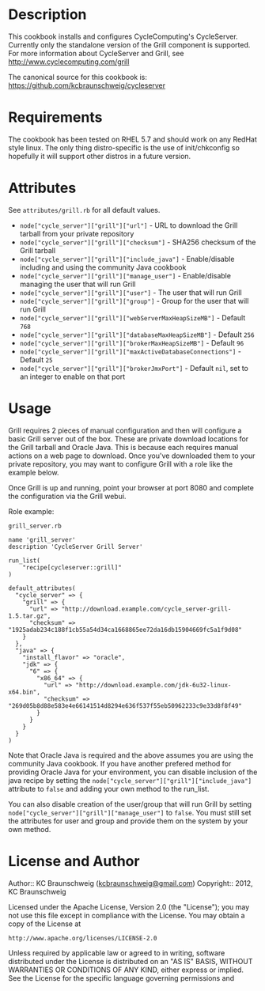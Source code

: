 Description
===========

This cookbook installs and configures CycleComputing's CycleServer. Currently only the standalone version of the Grill
component is supported. For more information about CycleServer and Grill, see http://www.cyclecomputing.com/grill

The canonical source for this cookbook is: https://github.com/kcbraunschweig/cycleserver

Requirements
============

The cookbook has been tested on RHEL 5.7 and should work on any RedHat style linux. The only thing distro-specific is
the use of init/chkconfig so hopefully it will support other distros in a future version.

Attributes
==========
See `attributes/grill.rb` for all default values.

* `node["cycle_server"]["grill"]["url"]` - URL to download the Grill tarball from your private repository
* `node["cycle_server"]["grill"]["checksum"]` - SHA256 checksum of the Grill tarball
* `node["cycle_server"]["grill"]["include_java"]` - Enable/disable including and using the community Java cookbook
* `node["cycle_server"]["grill"]["manage_user"]` - Enable/disable managing the user that will run Grill
* `node["cycle_server"]["grill"]["user"]` - The user that will run Grill
* `node["cycle_server"]["grill"]["group"]` - Group for the user that will run Grill
* `node["cycle_server"]["grill"]["webServerMaxHeapSizeMB"]` - Default `768`
* `node["cycle_server"]["grill"]["databaseMaxHeapSizeMB"]` - Default `256`
* `node["cycle_server"]["grill"]["brokerMaxHeapSizeMB"]` - Default `96`
* `node["cycle_server"]["grill"]["maxActiveDatabaseConnections"]` - Default `25`
* `node["cycle_server"]["grill"]["brokerJmxPort"]` - Default `nil`, set to an integer to enable on that port

Usage
=====

Grill requires 2 pieces of manual configuration and then will configure a basic Grill server out of the box. These are
private download locations for the Grill tarball and Oracle Java. This is because each requires manual actions on a web
page to download. Once you've downloaded them to your private repository, you may want to configure Grill with a role
like the example below.

Once Grill is up and running, point your browser at port 8080 and complete the configuration via the Grill webui.

Role example:

`grill_server.rb`

```
name 'grill_server'
description 'CycleServer Grill Server'

run_list(
    "recipe[cycleserver::grill]"
)

default_attributes(
  "cycle_server" => {
    "grill" => {
      "url" => "http://download.example.com/cycle_server-grill-1.5.tar.gz",
      "checksum" => "1925adab234c188f1cb55a54d34ca1668865ee72da16db15904669fc5a1f9d08"
    }
  },
  "java" => {
    "install_flavor" => "oracle",
    "jdk" => {
      "6" => {
        "x86_64" => {
          "url" => "http://download.example.com/jdk-6u32-linux-x64.bin",
          "checksum" => "269d05b8d88e583e4e66141514d8294e636f537f55eb50962233c9e33d8f8f49"
        }
      }
    }
  }
)
```

Note that Oracle Java is required and the above assumes you are using the community Java cookbook. If you have another
prefered method for providing Oracle Java for your environment, you can disable inclusion of the java recipe by setting
the `node["cycle_server"]["grill"]["include_java"]` attribute to `false` and adding your own method to the run_list.

You can also disable creation of the user/group that will run Grill by setting `node["cycle_server"]["grill"]["manage_user"]`
to `false`. You must still set the attributes for user and group and provide them on the system by your own method.


License and Author
==================

Author:: KC Braunschweig (<kcbraunschweig@gmail.com>)
Copyright:: 2012, KC Braunschweig

Licensed under the Apache License, Version 2.0 (the "License");
you may not use this file except in compliance with the License.
You may obtain a copy of the License at

    http://www.apache.org/licenses/LICENSE-2.0

Unless required by applicable law or agreed to in writing, software
distributed under the License is distributed on an "AS IS" BASIS,
WITHOUT WARRANTIES OR CONDITIONS OF ANY KIND, either express or implied.
See the License for the specific language governing permissions and
